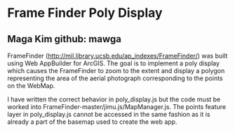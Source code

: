 # Frame Finder Poly Display
## Maga Kim github: mawga

FrameFinder (http://mil.library.ucsb.edu/ap_indexes/FrameFinder/) was built using Web AppBuilder for ArcGIS.
The goal is to implement a poly display which causes the FrameFinder to zoom to the extent and display a polygon representing the area of the aerial photograph corresponding to the points on the WebMap.

I have written the correct behavior in poly_display.js but the code must be worked into FrameFinder-master/jimu.js/MapManager.js.
The points feature layer in poly_display.js cannot be accessed in the same fashion as it is already a part of the basemap used to create the web app.
